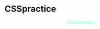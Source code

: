 # CSSpractice
CSS Selectors
<!DOCTYPE html>
<html lang="en">
<head>
    <meta charset="UTF-8">
    <meta name="viewport" content="width=device-width, initial-scale=1.0">
    <title>CSS practice 1</title>
    <style>
        .red {
            background-color: rgb(255, 0, 128);
            color: blueviolet;
        }
        p {
            text-align: center;
            border-color: brown;
            color: aquamarine;
            /* p.dotted { border-style: dotted;} */
        }
      #head {
        background-color: black;

        }
       
    </style>
</head>
<body>
<div class="red"><h1>Paragraph of Cow</h1></div>
<p>Cows are one of the most important animals to man. They are categorized under livestock and help us in many ways. Cows are terrestrial mammals and feed on grasses and leaves. Man has been dependent on cows for many centuries for food, hide, and other products.</p>
<div id="head">Charecter</div>
    
</body>
</html>
